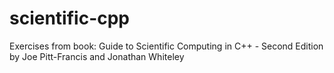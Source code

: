 # scientific-cpp

Exercises from book:
Guide to Scientific Computing in C++ - Second Edition by Joe Pitt-Francis and Jonathan Whiteley 
